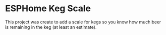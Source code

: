 # ESPHome Keg Scale

This project was create to add a scale for kegs so you know how much beer is remaining in the keg (at least an estimate).  

